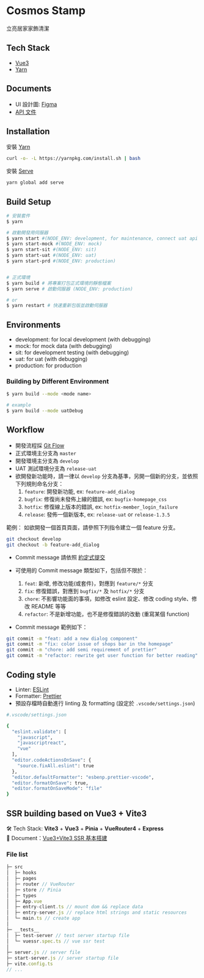 # Cosmos Stamp

立亮居家家飾清潔

## Tech Stack

- [Vue3](https://v3.vuejs.org/)
- [Yarn](https://classic.yarnpkg.com/zh-Hant/)

## Documents

- UI 設計圖: [Figma](https://drive.google.com/file/d/1bQfM71ctj7wxDc_0w7zkkZDEr521942z/view?usp=sharing)
- [API 文件]()

## Installation

安裝 [Yarn](https://classic.yarnpkg.com/zh-Hant/)

```bash
curl -o- -L https://yarnpkg.com/install.sh | bash
```

安裝 [Serve](https://github.com/vercel/serve)

```bash
yarn global add serve
```

## Build Setup

```bash
# 安裝套件
$ yarn

# 啟動開發用伺服器
$ yarn start #(NODE_ENV: development, for maintenance, connect uat api path)
$ yarn start-mock #(NODE_ENV: mock)
$ yarn start-sit #(NODE_ENV: sit)
$ yarn start-uat #(NODE_ENV: uat)
$ yarn start-prd #(NODE_ENV: production)


# 正式環境
$ yarn build # 將專案打包正式環境的靜態檔案
$ yarn serve # 啟動伺服器 (NODE_ENV: production)

# or
$ yarn restart # 快速重新包版並啟動伺服器
```

## Environments

- development: for local development (with debugging)
- mock: for mock data (with debugging)
- sit: for development testing (with debugging)
- uat: for uat (with debugging)
- production: for production

### Building by Different Environment

```bash
$ yarn build --mode <mode name>

# example
$ yarn build --mode uatDebug
```

## Workflow

- 開發流程採 [Git Flow](https://gitbook.tw/chapters/gitflow/why-need-git-flow.html)
- 正式環境主分支為 `master`
- 開發環境主分支為 `develop`
- UAT 測試環境分支為 `release-uat`
- 欲開發新功能時，請一律以 `develop` 分支為基準，另開一個新的分支，並依照下列規則命名分支：
  1. `feature`: 開發新功能, ex: `feature-add_dialog`
  2. `bugfix`: 修復尚未發佈上線的錯誤, ex: `bugfix-homepage_css`
  3. `hotfix`: 修復線上版本的錯誤, ex: `hotfix-member_login_failure`
  4. `release`: 發佈一個新版本, ex: `release-uat` or `release-1.3.5`

範例：
如欲開發一個首頁頁面，請參照下列指令建立一個 feature 分支。

```bash
git checkout develop
git checkout -b feature-add_dialog
```

- Commit message 請依照 [約定式提交](https://www.conventionalcommits.org/zh-hant/v1.0.0-beta.4/#%e8%a6%8f%e7%af%84)

- 可使用的 Commit message 類型如下，包括但不限於：

  1. `feat`: 新增, 修改功能(或套件)，對應到 `feature/*` 分支
  2. `fix`: 修復錯誤，對應到 `bugfix/*` 及 `hotfix/*` 分支
  3. `chore`: 不影響功能面的事項，如修改 eslint 設定、修改 coding style、修改 README 等等
  4. `refactor`: 不是新增功能，也不是修復錯誤的改動 (重寫某個 function)

- Commit message 範例如下：

```bash
git commit -m "feat: add a new dialog component"
git commit -m "fix: color issue of shops bar in the homepage"
git commit -m "chore: add semi requirement of prettier"
git commit -m "refactor: rewrite get user function for better reading"
```

## Coding style

- Linter: [ESLint](https://eslint.org/docs/rules/)
- Formatter: [Prettier](https://prettier.io/)
- 預設存檔時自動進行 linting 及 formatting (設定於 `.vscode/settings.json`)

```bash
#.vscode/settings.json

{
  "eslint.validate": [
    "javascript",
    "javascriptreact",
    "vue"
  ],
  "editor.codeActionsOnSave": {
    "source.fixAll.eslint": true
  },
  "editor.defaultFormatter": "esbenp.prettier-vscode",
  "editor.formatOnSave": true,
  "editor.formatOnSaveMode": "file"
}
```

## SSR building based on Vue3 + Vite3

🛠 Tech Stack: **Vite3** + **Vue3** + **Pinia** + **VueRouter4** + **Express**  
📝 Document：[Vue3+Vite3 SSR 基本搭建](https://lhrun.github.io/2022/08/27/Vue3-Vite3-SSR%E5%9F%BA%E6%9C%AC%E6%90%AD%E5%BB%BA/)

### File list

```js
├─ src
│  ├─ hooks
│  ├─ pages
│  ├─ router // VueRouter
│  ├─ store // Pinia
│  ├─ types
│  ├─ App.vue
│  ├─ entry-client.ts // mount dom && replace data
│  ├─ entry-server.js // replace html strings and static resources
│  └─ main.ts // create app
│
├─ __tests__
│  ├─ test-server // test server startup file
│  └─ vuessr.spec.ts // vue ssr test
│
├─ server.js // server file
├─ start-server.js // server startup file
├─ vite.config.ts
// ...
```
